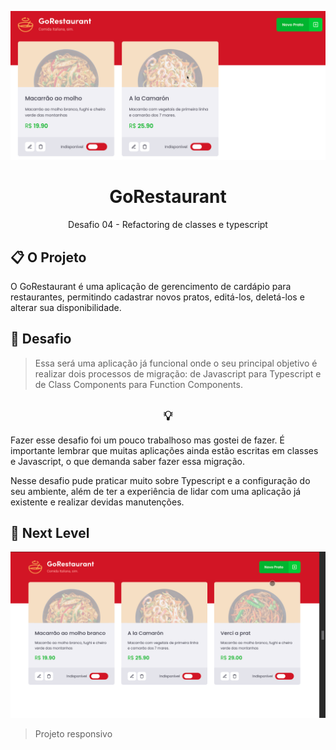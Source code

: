 <p align="center">
  <img src="./.github/project.gif" alt="Preview do projeto">
</p>

<h1 align="center">
  GoRestaurant
</h1>

<p align="center">
  Desafio 04 - Refactoring de classes e typescript
</p>

## 📋 O Projeto
O GoRestaurant é uma aplicação de gerencimento de cardápio para restaurantes, permitindo cadastrar novos pratos, editá-los, deletá-los e alterar sua disponibilidade.

## 🧠 Desafio
> Essa será uma aplicação já funcional onde o seu principal objetivo é realizar dois processos de migração: de Javascript para Typescript e de Class Components para Function Components.

<h2 align="center">💡</h2>
Fazer esse desafio foi um pouco trabalhoso mas gostei de fazer. É importante lembrar que muitas aplicações ainda estão escritas em classes e Javascript, o que demanda saber fazer essa migração.

<br />

Nesse desafio pude praticar muito sobre Typescript e a configuração do seu ambiente, além de ter a experiência de lidar com uma aplicação já existente e realizar devidas manutenções.

## 🚀 Next Level
<p align="center">
  <img src="./.github/responsive.gif" alt="Preview do projeto responsivo">
  <blockquote>Projeto responsivo</blockquote>

</p>
